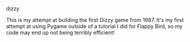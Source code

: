 dizzy

This is my attempt at building the first Dizzy game from 1987. 
It's my first attempt at using Pygame outside of a tutorial I did for Flappy Bird, so my code may end up not being terribly efficient! 
